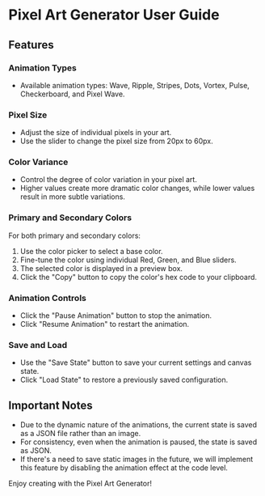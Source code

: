 # Pixel Art Generator User Guide

## Features

### Animation Types

- Available animation types: Wave, Ripple, Stripes, Dots, Vortex, Pulse, Checkerboard, and Pixel Wave.

### Pixel Size

- Adjust the size of individual pixels in your art.
- Use the slider to change the pixel size from 20px to 60px.

### Color Variance

- Control the degree of color variation in your pixel art.
- Higher values create more dramatic color changes, while lower values result in more subtle variations.

### Primary and Secondary Colors

For both primary and secondary colors:
1. Use the color picker to select a base color.
2. Fine-tune the color using individual Red, Green, and Blue sliders.
3. The selected color is displayed in a preview box.
4. Click the "Copy" button to copy the color's hex code to your clipboard.

### Animation Controls

- Click the "Pause Animation" button to stop the animation.
- Click "Resume Animation" to restart the animation.

### Save and Load

- Use the "Save State" button to save your current settings and canvas state.
- Click "Load State" to restore a previously saved configuration.

## Important Notes

- Due to the dynamic nature of the animations, the current state is saved as a JSON file rather than an image.
- For consistency, even when the animation is paused, the state is saved as JSON.
- If there's a need to save static images in the future, we will implement this feature by disabling the animation effect at the code level.

Enjoy creating with the Pixel Art Generator!

